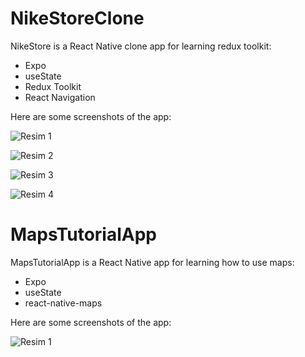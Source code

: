 # NikeStoreClone

NikeStore is a React Native clone app for learning redux toolkit:


- Expo
- useState
- Redux Toolkit
- React Navigation

  

Here are some screenshots  of the app:

![Resim 1](https://r.resimlink.com/iP3uK2ES5.png)

![Resim 2](https://r.resimlink.com/-SZMirh.png)

![Resim 3](https://r.resimlink.com/gX2arW.png)

![Resim 4](https://r.resimlink.com/TO_6h1td8jC.png)


# MapsTutorialApp

MapsTutorialApp is a React Native  app for learning how to use maps:


- Expo
- useState
- react-native-maps


  

Here are some screenshots  of the app:

![Resim 1](https://r.resimlink.com/s_LbX.png)


